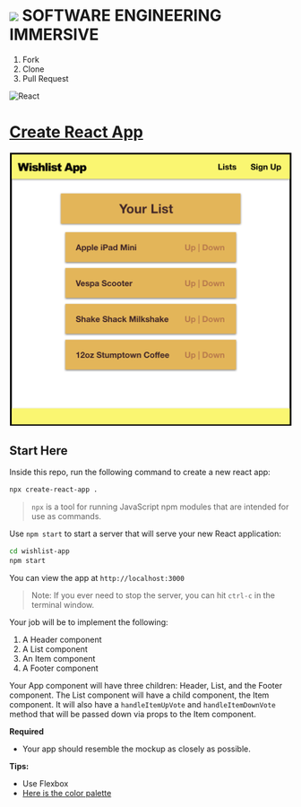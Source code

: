 # ![](https://ga-dash.s3.amazonaws.com/production/assets/logo-9f88ae6c9c3871690e33280fcf557f33.png)  SOFTWARE ENGINEERING IMMERSIVE

1. Fork
1. Clone
1. Pull Request

![React](https://www.import.io/wp-content/uploads/2017/10/React-logo-1.png)

# [Create React App](https://facebook.github.io/create-react-app)

![](wishlist-app.png)

## Start Here

Inside this repo, run the following command to create a new react app:

```sh
npx create-react-app .
```

> `npx` is a tool for running JavaScript npm modules that are intended for use as commands.

Use `npm start` to start a server that will serve your new React application:

```bash
cd wishlist-app
npm start
```

You can view the app at `http://localhost:3000`

> Note: If you ever need to stop the server, you can hit `ctrl-c` in the terminal window.

Your job will be to implement the following:

1. A Header component
1. A List component
1. An Item component
1. A Footer component

Your App component will have three children: Header, List, and the Footer component.
The List component will have a child component, the Item component.
It will also have a `handleItemUpVote` and `handleItemDownVote` method that will be passed down via props to the Item component.

**Required**
- Your app should resemble the mockup as closely as possible.

**Tips:**
- Use Flexbox
- [Here is the color palette](https://mycolor.space/?hex=%23000000&sub=1)

